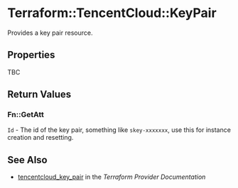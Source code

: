 # Terraform::TencentCloud::KeyPair

Provides a key pair resource.

## Properties

TBC

## Return Values

### Fn::GetAtt

`Id` - The id of the key pair, something like `skey-xxxxxxx`, use this for instance creation and resetting.

## See Also

* [tencentcloud_key_pair](https://www.terraform.io/docs/providers/tencentcloud/r/key_pair.html) in the _Terraform Provider Documentation_